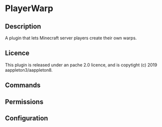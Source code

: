 # PlayerWarp
## Description
 A plugin that lets Minecraft server players create their own warps. 
 
## Licence
This plugin is released under an pache 2.0 licence, and is copytight (c) 2019 aappleton3/aappleton8. 

## Commands 

## Permissions 

## Configuration


